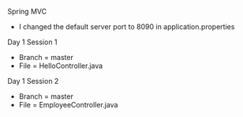 Spring MVC
- I changed the default server port to 8090 in application.properties

Day 1 Session 1
- Branch = master
- File = HelloController.java

Day 1 Session 2
- Branch = master
- File = EmployeeController.java